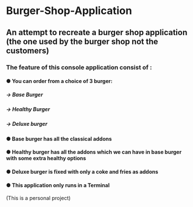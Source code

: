 # Burger-Shop-Application
## An attempt to recreate a burger shop application (the one used by the burger shop not the customers)
### The feature of this console application consist of :
#### ● You can order from a choice of 3 burger:
##### -> Base Burger
##### -> Healthy Burger
##### -> Deluxe burger
#### ● Base burger has all the classical addons
#### ● Healthy burger has all the addons which we can have in base burger with some extra healthy options
#### ● Deluxe burger is fixed with only a coke and fries as addons 
#### ● This application only runs in a Terminal
(This is a personal project)
